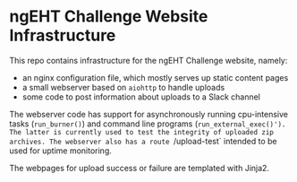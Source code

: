 # ngEHT Challenge Website Infrastructure

This repo contains infrastructure for the ngEHT Challenge website, namely:

- an nginx configuration file, which mostly serves up static content pages
- a small webserver based on `aiohttp` to handle uploads
- some code to post information about uploads to a Slack channel

The webserver code has support for asynchronously running cpu-intensive tasks (`run_burner()`)
and command line programs (`run_external_exec()'). The latter is currently used to test
the integrity of uploaded zip archives. The webserver also has a route `/upload-test`
intended to be used for uptime monitoring.

The webpages for upload success or failure are templated with Jinja2.

